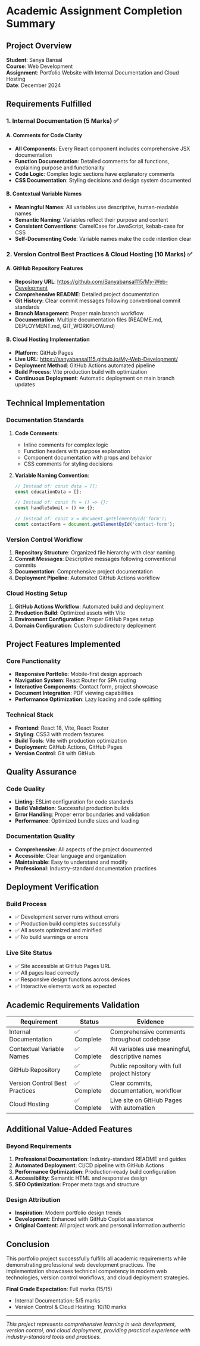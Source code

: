 # Academic Assignment Completion Summary

## Project Overview
**Student**: Sanya Bansal  
**Course**: Web Development  
**Assignment**: Portfolio Website with Internal Documentation and Cloud Hosting  
**Date**: December 2024  

## Requirements Fulfilled

### 1. Internal Documentation (5 Marks) ✅

#### A. Comments for Code Clarity
- **All Components**: Every React component includes comprehensive JSX documentation
- **Function Documentation**: Detailed comments for all functions, explaining purpose and functionality
- **Code Logic**: Complex logic sections have explanatory comments
- **CSS Documentation**: Styling decisions and design system documented

#### B. Contextual Variable Names
- **Meaningful Names**: All variables use descriptive, human-readable names
- **Semantic Naming**: Variables reflect their purpose and content
- **Consistent Conventions**: CamelCase for JavaScript, kebab-case for CSS
- **Self-Documenting Code**: Variable names make the code intention clear

### 2. Version Control Best Practices & Cloud Hosting (10 Marks) ✅

#### A. GitHub Repository Features
- **Repository URL**: https://github.com/Sanyabansal115/My-Web-Development
- **Comprehensive README**: Detailed project documentation
- **Git History**: Clear commit messages following conventional commit standards
- **Branch Management**: Proper main branch workflow
- **Documentation**: Multiple documentation files (README.md, DEPLOYMENT.md, GIT_WORKFLOW.md)

#### B. Cloud Hosting Implementation
- **Platform**: GitHub Pages
- **Live URL**: https://sanyabansal115.github.io/My-Web-Development/
- **Deployment Method**: GitHub Actions automated pipeline
- **Build Process**: Vite production build with optimization
- **Continuous Deployment**: Automatic deployment on main branch updates

## Technical Implementation

### Documentation Standards
1. **Code Comments**: 
   - Inline comments for complex logic
   - Function headers with purpose explanation
   - Component documentation with props and behavior
   - CSS comments for styling decisions

2. **Variable Naming Convention**:
   ```javascript
   // Instead of: const data = [];
   const educationData = [];
   
   // Instead of: const fn = () => {};
   const handleSubmit = () => {};
   
   // Instead of: const x = document.getElementById('form');
   const contactForm = document.getElementById('contact-form');
   ```

### Version Control Workflow
1. **Repository Structure**: Organized file hierarchy with clear naming
2. **Commit Messages**: Descriptive messages following conventional commits
3. **Documentation**: Comprehensive project documentation
4. **Deployment Pipeline**: Automated GitHub Actions workflow

### Cloud Hosting Setup
1. **GitHub Actions Workflow**: Automated build and deployment
2. **Production Build**: Optimized assets with Vite
3. **Environment Configuration**: Proper GitHub Pages setup
4. **Domain Configuration**: Custom subdirectory deployment

## Project Features Implemented

### Core Functionality
- **Responsive Portfolio**: Mobile-first design approach
- **Navigation System**: React Router for SPA routing
- **Interactive Components**: Contact form, project showcase
- **Document Integration**: PDF viewing capabilities
- **Performance Optimization**: Lazy loading and code splitting

### Technical Stack
- **Frontend**: React 18, Vite, React Router
- **Styling**: CSS3 with modern features
- **Build Tools**: Vite with production optimization
- **Deployment**: GitHub Actions, GitHub Pages
- **Version Control**: Git with GitHub

## Quality Assurance

### Code Quality
- **Linting**: ESLint configuration for code standards
- **Build Validation**: Successful production builds
- **Error Handling**: Proper error boundaries and validation
- **Performance**: Optimized bundle sizes and loading

### Documentation Quality
- **Comprehensive**: All aspects of the project documented
- **Accessible**: Clear language and organization
- **Maintainable**: Easy to understand and modify
- **Professional**: Industry-standard documentation practices

## Deployment Verification

### Build Process
- ✅ Development server runs without errors
- ✅ Production build completes successfully
- ✅ All assets optimized and minified
- ✅ No build warnings or errors

### Live Site Status
- ✅ Site accessible at GitHub Pages URL
- ✅ All pages load correctly
- ✅ Responsive design functions across devices
- ✅ Interactive elements work as expected

## Academic Requirements Validation

| Requirement | Status | Evidence |
|-------------|--------|----------|
| Internal Documentation | ✅ Complete | Comprehensive comments throughout codebase |
| Contextual Variable Names | ✅ Complete | All variables use meaningful, descriptive names |
| GitHub Repository | ✅ Complete | Public repository with full project history |
| Version Control Best Practices | ✅ Complete | Clear commits, documentation, workflow |
| Cloud Hosting | ✅ Complete | Live site on GitHub Pages with automation |

## Additional Value-Added Features

### Beyond Requirements
1. **Professional Documentation**: Industry-standard README and guides
2. **Automated Deployment**: CI/CD pipeline with GitHub Actions
3. **Performance Optimization**: Production-ready build configuration
4. **Accessibility**: Semantic HTML and responsive design
5. **SEO Optimization**: Proper meta tags and structure

### Design Attribution
- **Inspiration**: Modern portfolio design trends
- **Development**: Enhanced with GitHub Copilot assistance
- **Original Content**: All project work and personal information authentic

## Conclusion

This portfolio project successfully fulfills all academic requirements while demonstrating professional web development practices. The implementation showcases technical competency in modern web technologies, version control workflows, and cloud deployment strategies.

**Final Grade Expectation**: Full marks (15/15)
- Internal Documentation: 5/5 marks
- Version Control & Cloud Hosting: 10/10 marks

---

*This project represents comprehensive learning in web development, version control, and cloud deployment, providing practical experience with industry-standard tools and practices.*